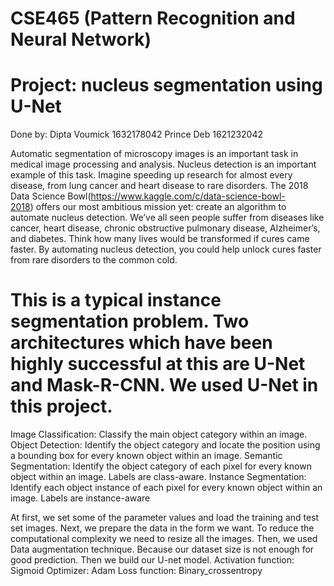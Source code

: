 # CSE465 (Pattern Recognition and Neural Network)
# Project: nucleus segmentation using U-Net

Done by:
Dipta Voumick 1632178042
Prince Deb 1621232042

Automatic segmentation of microscopy images is an important task in medical image processing and analysis. Nucleus detection is an important example of this task. Imagine speeding up research for almost every disease, from lung cancer and heart disease to rare disorders. The 2018 Data Science Bowl(https://www.kaggle.com/c/data-science-bowl-2018) offers our most ambitious mission yet: create an algorithm to automate nucleus detection. We’ve all seen people suffer from diseases like cancer, heart disease, chronic obstructive pulmonary disease, Alzheimer’s, and diabetes. Think how many lives would be transformed if cures came faster. By automating nucleus detection, you could help unlock cures faster from rare disorders to the common cold.



# This is a typical instance segmentation problem. Two architectures which have been highly successful at this are U-Net and Mask-R-CNN. We used U-Net in this project.
Image Classification: Classify the main object category within an image.
Object Detection: Identify the object category and locate the position using a bounding box for every known object within an image.
Semantic Segmentation: Identify the object category of each pixel for every known object within an image. Labels are class-aware.
Instance Segmentation: Identify each object instance of each pixel for every known object within an image. Labels are instance-aware


At first, we set some of the parameter values and load the 	training and test set images.
Next, we prepare the data in the form we want. To reduce the computational complexity we need to resize all the images.
Then, we used Data augmentation technique. Because our dataset size is not enough for good prediction.
Then we build our U-net model.
Activation function:  Sigmoid
Optimizer: Adam
Loss function: Binary_crossentropy





